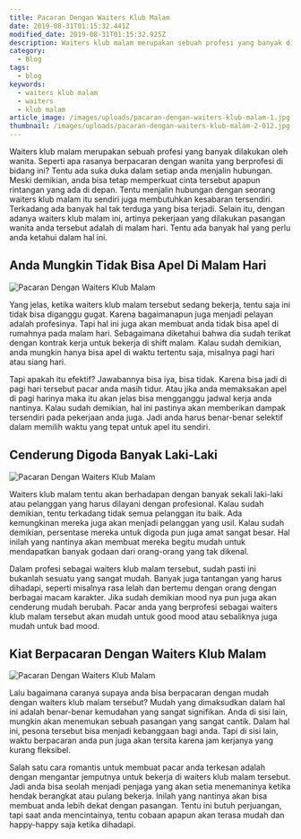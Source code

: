 ```yaml
---
title: Pacaran Dengan Waiters Klub Malam
date: 2019-08-31T01:15:32.441Z
modified_date: 2019-08-31T01:15:32.925Z
description: Waiters klub malam merupakan sebuah profesi yang banyak dilakukan oleh wanita. Seperti apa rasanya berpacaran dengan wanita yang berprofesi di bidang ini.
category:
  - Blog
tags:
  - blog
keywords:
  - waiters klub malam
  - waiters
  - klub malam
article_image: /images/uploads/pacaran-dengan-waiters-klub-malam-1.jpg
thumbnail: /images/uploads/pacaran-dengan-waiters-klub-malam-2-012.jpg
---
```

Waiters klub malam merupakan sebuah profesi yang banyak dilakukan oleh wanita. Seperti apa rasanya berpacaran dengan wanita yang berprofesi di bidang ini? Tentu ada suka duka dalam setiap anda menjalin hubungan. Meski demikian, anda bisa tetap memperkuat cinta tersebut apapun rintangan yang ada di depan. Tentu menjalin hubungan dengan seorang waiters klub malam itu sendiri juga membutuhkan kesabaran tersendiri. Terkadang ada banyak hal tak terduga yang bisa terjadi. Selain itu, dengan adanya waiters klub malam ini, artinya pekerjaan yang dilakukan pasangan wanita anda tersebut adalah di malam hari. Tentu ada banyak hal yang perlu anda ketahui dalam hal ini.



## Anda Mungkin Tidak Bisa Apel Di Malam Hari

![Pacaran Dengan Waiters Klub Malam](https://res.cloudinary.com/kodai/image/upload/v1567218624/dm/p/pacaran-dengan-waiters-klub-malam-2.jpg)

Yang jelas, ketika waiters klub malam tersebut sedang bekerja, tentu saja ini tidak bisa diganggu gugat. Karena bagaimanapun juga menjadi pelayan adalah profesinya. Tapi hal ini juga akan membuat anda tidak bisa apel di rumahnya pada malam hari. Sebagaimana diketahui bahwa dia sudah terikat dengan kontrak kerja untuk bekerja di shift malam. Kalau sudah demikian, anda mungkin hanya bisa apel di waktu tertentu saja, misalnya pagi hari atau siang hari.

Tapi apakah itu efektif? Jawabannya bisa iya, bisa tidak. Karena bisa jadi di pagi hari tersebut pacar anda masih tidur. Atau jika anda memaksakan apel di pagi harinya maka itu akan jelas bisa mengganggu jadwal kerja anda nantinya. Kalau sudah demikian, hal ini pastinya akan memberikan dampak tersendiri pada pekerjaan anda juga. Jadi anda harus benar-benar selektif dalam memilih waktu yang tepat untuk apel itu sendiri.



## Cenderung Digoda Banyak Laki-Laki

![Pacaran Dengan Waiters Klub Malam](https://res.cloudinary.com/kodai/image/upload/v1567218624/dm/p/pacaran-dengan-waiters-klub-malam-1.jpg)

Waiters klub malam tentu akan berhadapan dengan banyak sekali laki-laki atau pelanggan yang harus dilayani dengan profesional. Kalau sudah demikian, tentu terkadang tidak semua pelanggan itu baik. Ada kemungkinan mereka juga akan menjadi pelanggan yang usil. Kalau sudah demikian, persentase mereka untuk digoda pun juga amat sangat besar. Hal inilah yang nantinya akan membuat mereka begitu mudah untuk mendapatkan banyak godaan dari orang-orang yang tak dikenal.

Dalam profesi sebagai waiters klub malam tersebut, sudah pasti ini bukanlah sesuatu yang sangat mudah. Banyak juga tantangan yang harus dihadapi, seperti misalnya rasa lelah dan bertemu dengan orang dengan berbagai macam karakter. Jika sudah demikian mood nya pun juga akan cenderung mudah berubah. Pacar anda yang berprofesi sebagai waiters klub malam tersebut akan mudah untuk good mood atau sebaliknya juga mudah untuk bad mood.



## Kiat Berpacaran Dengan Waiters Klub Malam

![Pacaran Dengan Waiters Klub Malam](https://res.cloudinary.com/kodai/image/upload/v1567218624/dm/p/pacaran-dengan-waiters-klub-malam-3.jpg)

Lalu bagaimana caranya supaya anda bisa berpacaran dengan mudah dengan waiters klub malam tersebut? Mudah yang dimaksudkan dalam hal ini adalah benar-benar kemudahan yang sangat signifikan. Anda di sisi lain, mungkin akan menemukan sebuah pasangan yang sangat cantik. Dalam hal ini, pesona tersebut bisa menjadi kebanggaan bagi anda. Tapi di sisi lain, waktu berpacaran anda pun juga akan tersita karena jam kerjanya yang kurang fleksibel.

Salah satu cara romantis untuk membuat pacar anda terkesan adalah dengan mengantar jemputnya untuk bekerja di waiters klub malam tersebut. Jadi anda bisa seolah menjadi penjaga yang akan setia menemaninya ketika hendak berangkat atau pulang bekerja. Inilah yang nantinya akan bisa membuat anda lebih dekat dengan pasangan. Tentu ini butuh perjuangan, tapi saat anda mencintainya, tentu cobaan apapun akan terasa mudah dan happy-happy saja ketika dihadapi.
